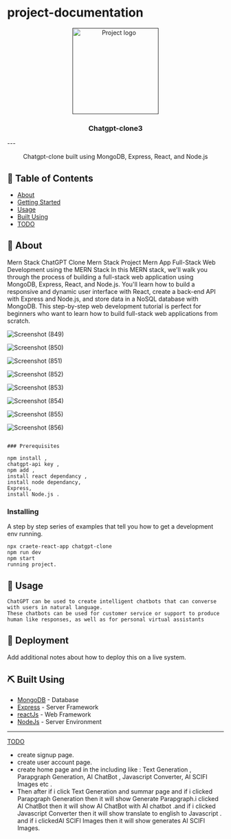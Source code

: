 # project-documentation

<p align="center">
  <a href="" rel="noopener">
 <img width=200px height=200px src="https://encrypted-tbn0.gstatic.com/images?q=tbn:ANd9GcQ1qIaIO4MDGLb6qZpdut3TfArviQIsqkmp_71ksXBSF-rsQSit " alt="Project logo"></a>
</p>

<h3 align="center">Chatgpt-clone3</h3>
---

<p align="center"> Chatgpt-clone built using MongoDB, Express, React, and Node.js

## 📝 Table of Contents
- [About](#about)
- [Getting Started](#getting_started)
- [Usage](#usage)
- [Built Using](#built_using)
- [TODO](../TODO.md)

## 🧐 About <a name = "about"></a>
Mern Stack ChatGPT Clone Mern Stack Project Mern App
Full-Stack Web Development using the MERN Stack
In this MERN stack, we'll walk you through the process of building a full-stack web application using MongoDB, Express, React, and Node.js. You'll learn how to build a responsive and dynamic user interface with React, create a back-end API with Express and Node.js, and store data in a NoSQL database with MongoDB. This step-by-step web development tutorial is perfect for beginners who want to learn how to build full-stack web applications from scratch.

![Screenshot (849)](https://github.com/Shrinath-kashid/chatgpt-clone3/assets/136973641/97b2f7ee-2c80-4fbb-879d-c5e08a966c51)

![Screenshot (850)](https://github.com/Shrinath-kashid/chatgpt-clone3/assets/136973641/6e9c7b61-f285-40e5-82bb-d1dfbb274fe8)

![Screenshot (851)](https://github.com/Shrinath-kashid/chatgpt-clone3/assets/136973641/00f1f8e3-5284-4a1b-bbb6-b1ee3024745a)

![Screenshot (852)](https://github.com/Shrinath-kashid/chatgpt-clone3/assets/136973641/1290ba2c-f575-4fe6-94f5-4e1b258fb001)

![Screenshot (853)](https://github.com/Shrinath-kashid/chatgpt-clone3/assets/136973641/1148b919-cdc3-4d8e-b1aa-ddf05a587468)

![Screenshot (854)](https://github.com/Shrinath-kashid/chatgpt-clone3/assets/136973641/d5dec230-516c-4f77-bca7-b4124887667d)

![Screenshot (855)](https://github.com/Shrinath-kashid/chatgpt-clone3/assets/136973641/5571b40d-3324-47e0-a3f2-252b513609b0)

![Screenshot (856)](https://github.com/Shrinath-kashid/chatgpt-clone3/assets/136973641/3449172c-54e0-4863-b310-b838b56fafbf)
```

### Prerequisites

npm install ,
chatgpt-api key ,
npm add , 
install react dependancy ,
install node dependancy,
Express,
install Node.js .
```
### Installing
A step by step series of examples that tell you how to get a development env running.
```
npx craete-react-app chatgpt-clone
npm run dev
npm start 
running project.
```
## 🎈 Usage <a name="usage"></a>
```
ChatGPT can be used to create intelligent chatbots that can converse with users in natural language.
These chatbots can be used for customer service or support to produce human like responses, as well as for personal virtual assistants
```

## 🚀 Deployment <a name = "deployment"></a>

Add additional notes about how to deploy this on a live system.

## ⛏️ Built Using <a name = "built_using"></a>
- [MongoDB](www.mongodb.com/) - Database
- [Express](expressjs.com/) - Server Framework
- [reactJs](reactjs.org/) - Web Framework
- [NodeJs](nodejs.org/en/) - Server Environment

 --------
  [TODO](../TODO.md) 
- create signup page.
- create user account page.
- create home page and in the including like : Text Generation  , Parapgraph Generation, AI ChatBot , Javascript Converter, AI SCIFI Images etc .
- Then after if i click  Text Generation and summar page  and if i clicked Parapgraph Generation then it will show Generate Parapgraph.i clicked AI ChatBot
  then it will show AI ChatBot with AI chatbot .and if i clicked Javascript Converter then it will show translate to english to Javascript . and if i clickedAI SCIFI 
  Images then it will show generates AI SCIFI Images.
